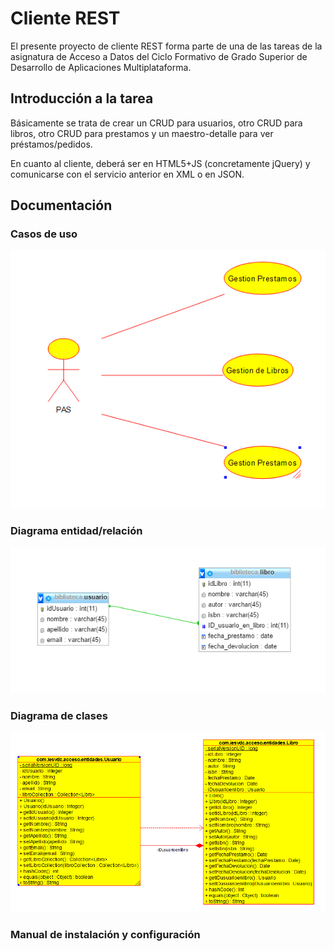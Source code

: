 # Cliente REST

El presente proyecto de cliente REST forma parte de una de las tareas de 
la asignatura de Acceso a Datos del Ciclo Formativo de Grado Superior de 
Desarrollo de Aplicaciones Multiplataforma. 

## Introducción a la tarea

Básicamente se trata de crear un CRUD para usuarios, otro CRUD para libros, otro CRUD para prestamos y un maestro-detalle para ver préstamos/pedidos.

En cuanto al cliente, deberá ser en HTML5+JS (concretamente jQuery) y comunicarse con el servicio anterior en XML o en JSON.

## Documentación

### Casos de uso

![](Casos_de_uso.png)

### Diagrama entidad/relación

![](ER_biblioteca.png)

### Diagrama de clases
 
![](diagrama_de_clases.png)

### Manual de instalación y configuración


